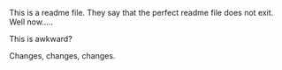 This is a readme file. 
They say that the perfect readme file does not exit. 
Well now..... 

This is awkward?



Changes, changes, changes.
